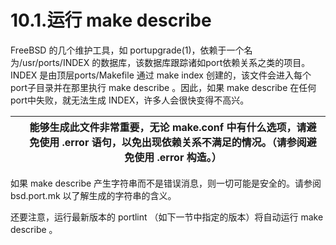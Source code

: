 # 10.1.运行 make describe

FreeBSD 的几个维护工具，如 portupgrade(1)，依赖于一个名为/usr/ports/INDEX 的数据库，该数据库跟踪诸如port依赖关系之类的项目。INDEX 是由顶层ports/Makefile 通过 make index 创建的，该文件会进入每个port子目录并在那里执行 make describe 。因此，如果 make describe 在任何port中失败，就无法生成 INDEX，许多人会很快变得不高兴。

|  | 能够生成此文件非常重要，无论 make.conf 中有什么选项，请避免使用 .error 语句，以免出现依赖关系不满足的情况。（请参阅避免使用 .error 构造。） |
| -- | --------------------------------------------------------------------------------------------------------------------------------------------- |

如果 make describe 产生字符串而不是错误消息，则一切可能是安全的。请参阅 bsd.port.mk 以了解生成的字符串的含义。

还要注意，运行最新版本的 portlint （如下一节中指定的版本）将自动运行 make describe 。

